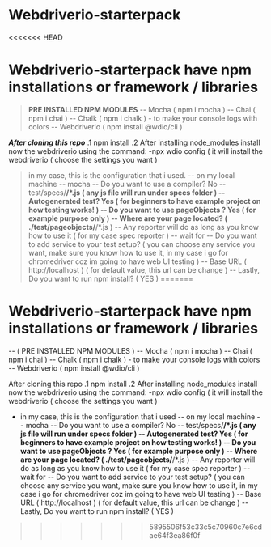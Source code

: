 # Webdriverio-starterpack
<<<<<<< HEAD

# Webdriverio-starterpack have npm installations or framework / libraries

> **PRE INSTALLED NPM MODULES**
> -- Mocha ( npm i mocha )
> -- Chai ( npm i chai )
> -- Chalk ( npm i chalk ) - to make your console logs with colors
> -- Webdriverio ( npm install @wdio/cli )

**_After cloning this repo_**
.1 npm install
.2 After installing node_modules install now the webdriverio using the command:
-npx wdio config ( it will install the webdriverio
( choose the settings you want )

> in my case, this is the configuration that i used.
> -- on my local machine
> -- mocha
> -- Do you want to use a compiler? No
> -- test/specs/**/\*.js ( any js file will run under specs folder )
> -- Autogenerated test? Yes ( for beginners to have example project on how testing works! )
> -- Do you want to use pageObjects ? Yes ( for example purpose only )
> -- Where are your page located? ( ./test/pageobjects/**/\*.js )
> -- Any reporter will do as long as you know how to use it ( for my case spec reporter )
> -- wait for
> -- Do you want to add service to your test setup? ( you can choose any service you want, make sure you know how to use it, in my case i go for chromedriver coz im going to have web UI testing )
> -- Base URL ( http://localhost ) ( for default value, this url can be change )
> -- Lastly, Do you want to run npm install? ( YES )
=======
# Webdriverio-starterpack have npm installations or framework / libraries 
-- ( PRE INSTALLED NPM MODULES )
-- Mocha ( npm i mocha )
-- Chai ( npm i chai )
-- Chalk ( npm i chalk ) - to make your console logs with colors
-- Webdriverio ( npm install @wdio/cli ) 


After cloning this repo 
.1 npm install 
.2 After installing node_modules install now the webdriverio using the command:
  -npx wdio config ( it will install the webdriverio 
  ( choose the settings you want ) 
  * in my case, this is the configuration that i used
  -- on my local machine 
  -- mocha 
  -- Do you want to use a compiler? No
  -- test/specs/**/*.js ( any js file will run under specs folder )
  -- Autogenerated test? Yes ( for beginners to have example project on how testing works! ) 
  -- Do you want to use pageObjects ? Yes ( for example purpose only )
  -- Where are your page located? ( ./test/pageobjects/**/*.js )
  -- Any reporter will do as long as you know how to use it ( for my case spec reporter ) 
  -- wait for 
  -- Do you want to add service to your test setup? ( you can choose any service you want, make sure you know how to use it, in my case i go for chromedriver coz im going to have web UI testing ) 
  -- Base URL ( http://localhost ) ( for default value, this url can be change ) 
  -- Lastly, Do you want to run npm install? ( YES ) 
>>>>>>> 5895506f53c33c5c70960c7e6cdae64f3ea86f0f
